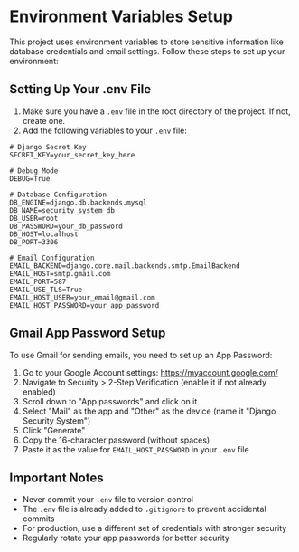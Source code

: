 # Environment Variables Setup

This project uses environment variables to store sensitive information like database credentials and email settings. Follow these steps to set up your environment:

## Setting Up Your .env File

1. Make sure you have a `.env` file in the root directory of the project. If not, create one.
2. Add the following variables to your `.env` file:

```
# Django Secret Key
SECRET_KEY=your_secret_key_here

# Debug Mode
DEBUG=True

# Database Configuration
DB_ENGINE=django.db.backends.mysql
DB_NAME=security_system_db
DB_USER=root
DB_PASSWORD=your_db_password
DB_HOST=localhost
DB_PORT=3306

# Email Configuration
EMAIL_BACKEND=django.core.mail.backends.smtp.EmailBackend
EMAIL_HOST=smtp.gmail.com
EMAIL_PORT=587
EMAIL_USE_TLS=True
EMAIL_HOST_USER=your_email@gmail.com
EMAIL_HOST_PASSWORD=your_app_password
```

## Gmail App Password Setup

To use Gmail for sending emails, you need to set up an App Password:

1. Go to your Google Account settings: https://myaccount.google.com/
2. Navigate to Security > 2-Step Verification (enable it if not already enabled)
3. Scroll down to "App passwords" and click on it
4. Select "Mail" as the app and "Other" as the device (name it "Django Security System")
5. Click "Generate"
6. Copy the 16-character password (without spaces)
7. Paste it as the value for `EMAIL_HOST_PASSWORD` in your `.env` file

## Important Notes

- Never commit your `.env` file to version control
- The `.env` file is already added to `.gitignore` to prevent accidental commits
- For production, use a different set of credentials with stronger security
- Regularly rotate your app passwords for better security

